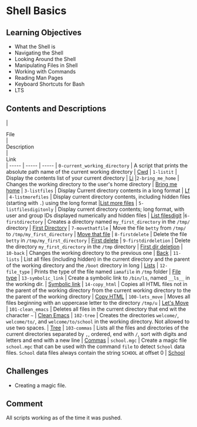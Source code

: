 # Shell Basics

## Learning Objectives

- What the Shell is
- Navigating the Shell
- Looking Around the Shell
- Manipulating Files in Shell
- Working with Commands
- Reading Man Pages
- Keyboard Shortcuts for Bash
- LTS

## Contents and Descriptions
| <div style="width:20%">File </div> | <div style="width:80%">Description</div>
| <div style="width:20%">Link </div> 
| ----- | ----- | -----
| `0-current_working_directory` | A script that prints the absolute path name of
the current working directory | [Cwd](https://github.com/araromi2/alx-system_engineering-devops/blob/master/0x00-shell_basics/0-current_working_directory)
| `1-listit` | Display the contents list of your current directory | [Li](https://github.com/araromi2/alx-system_engineering-devops/blob/master/0x00-shell_basics/1-listit)
|`2-bring_me_home` | Changes the working directory to the user's home directory
| [Bring me home](https://github.com/araromi2/alx-system_engineering-devops/blob/master/0x00-shell_basics/2-bring_me_home)
| `3-listfiles` | Display Current directory contents in a long format | [Lf](https://github.com/araromi2/alx-system_engineering-devops/blob/master/0x00-shell_basics/3-listfiles)
| `4-listmorefiles` | Display current directory contents, including hidden files
(starting with `.`) using the long format |[List more files](https://github.com/araromi2/alx-system_engineering-devops/blob/master/0x00-shell_basics/4-listmorefiles)
| `5-listfilesdigitonly` | Display current directory contents; long format, with
user and group IDs displayed numerically and hidden files | [List filesdigit](https://github.com/araromi2/alx-system_engineering-devops/blob/master/0x00-shell_basics/5-listfilesdigitonly)
|`6-firstdirectory` | Creates a directory named `my_first_directory` in the
`/tmp/` directory | [First Directory](https://github.com/araromi2/alx-system_engineering-devops/blob/master/0x00-shell_basics/6-firstdirectory)
| `7-movethatfile` | Move the file `betty` from `/tmp/` to
`/tmp/my_first_directory` | [Move that file](https://github.com/araromi2/alx-system_engineering-devops/blob/master/0x00-shell_basics/7-movethatfile)
| `8-firstdelete` | Delete the file `betty` in `/tmp/my_first_directory` |
[First delete](https://github.com/araromi2/alx-system_engineering-devops/blob/master/0x00-shell_basics/8-firstdelete)
| `9-firstdirdeletion` | Delete the directory `my_first_directory` in the `/tmp`
directory | [First dir deletion](https://github.com/araromi2/alx-system_engineering-devops/blob/master/0x00-shell_basics/9-firstdirdeletion)
| `10-back` | Changes the working directory to the previous one | [Back](https://github.com/araromi2/alx-system_engineering-devops/blob/master/0x00-shell_basics/10-back)
| `11-lists` | List all files (including hidden) in the current directory and
the parent of the working directory and the `/boot` directory in long |
[Lists](https://github.com/araromi2/alx-system_engineering-devops/blob/master/0x00-shell_basics/11-lists)
| `12-file_type` | Prints the type of the file named `iamafile` in `/tmp` folder
| [File type](https://github.com/araromi2/alx-system_engineering-devops/blob/master/0x00-shell_basics/12-file_type)
| `13-symbolic_link` | Create a symbolic link to `/bin/ls`, named `__ls__` in
the working dir. | [Symbolic link](https://github.com/araromi2/alx-system_engineering-devops/blob/master/0x00-shell_basics/13-symbolic_link)
| `14-copy_html` | Copies all HTML files not in the parent of the working
directory from the current working directory to the the parent of the working
directory | [Copy HTML](https://github.com/araromi2/alx-system_engineering-devops/blob/master/0x00-shell_basics/14-copy_html)
| `100-lets_move` | Moves all files beginning with an uppercase letter to the
directory `/tmp/u` | [Let's Move](https://github.com/araromi2/alx-system_engineering-devops/blob/master/0x00-shell_basics/100-lets_move)
| `101-clean_emacs` | Deletes all files in the current directory that end wit
the character `~` | [Clean Emacs](https://github.com/araromi2/alx-system_engineering-devops/blob/master/0x00-shell_basics/101-clean_emacs)
| `102-tree` | Creates the directories `welcome/`, `welcome/to/`, and
`welcome/to/school` in the working directory. Not allowed to use two spaces. |
[Tree](https://github.com/araromi2/alx-system_engineering-devops/blob/master/0x00-shell_basics/102-tree)
| `103-commas` | Lists all the files and directories of the current directories
separated by `,`, ordered, end with `/`, sort with digits and letters and end
with a new line | [Commas](https://github.com/araromi2/alx-system_engineering-devops/blob/master/0x00-shell_basics/103-commas)
| `school.mgc` | Create a magic file `school.mgc` that can be used with the
command `file` to detect `School` data files. `School` data files always contain
the string `SCHOOL` at offset 0 | [School](https://github.com/araromi2/alx-system_engineering-devops/blob/master/0x00-shell_basics/school.mgc)


## Challenges
- Creating a magic file.

## Comment
All scripts working as of the time it was pushed.
